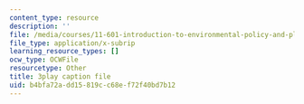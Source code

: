```yaml
---
content_type: resource
description: ''
file: /media/courses/11-601-introduction-to-environmental-policy-and-planning-fall-2016/b4bfa72add15819cc68ef72f40bd7b12_blQBnH1kYZY.srt
file_type: application/x-subrip
learning_resource_types: []
ocw_type: OCWFile
resourcetype: Other
title: 3play caption file
uid: b4bfa72a-dd15-819c-c68e-f72f40bd7b12
---
```


